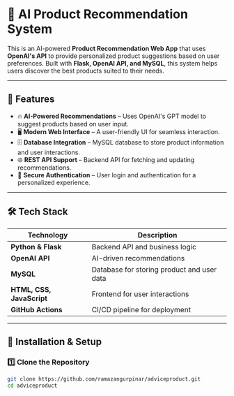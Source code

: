 # 🛒 AI Product Recommendation System

This is an AI-powered **Product Recommendation Web App** that uses **OpenAI's API** to provide personalized product suggestions based on user preferences. Built with **Flask, OpenAI API, and MySQL**, this system helps users discover the best products suited to their needs.

---

## 🚀 Features
- 🔥 **AI-Powered Recommendations** – Uses OpenAI's GPT model to suggest products based on user input.
- 🖥️ **Modern Web Interface** – A user-friendly UI for seamless interaction.
- 🗄️ **Database Integration** – MySQL database to store product information and user interactions.
- 🌐 **REST API Support** – Backend API for fetching and updating recommendations.
- 🔐 **Secure Authentication** – User login and authentication for a personalized experience.

---

## 🛠️ Tech Stack
| Technology | Description |
|------------|------------|
| **Python & Flask** | Backend API and business logic |
| **OpenAI API** | AI-driven recommendations |
| **MySQL** | Database for storing product and user data |
| **HTML, CSS, JavaScript** | Frontend for user interactions |
| **GitHub Actions** | CI/CD pipeline for deployment |

---

## 📌 Installation & Setup

### 1️⃣ Clone the Repository
```bash
git clone https://github.com/ramazangurpinar/adviceproduct.git
cd adviceproduct
